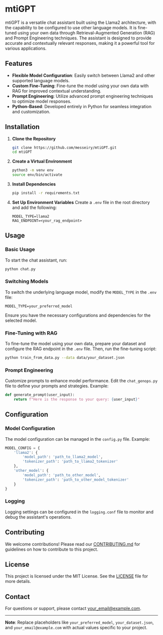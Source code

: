 # mtiGPT

mtiGPT is a versatile chat assistant built using the Llama2 architecture, with the capability to be configured to use other language models. It is fine-tuned using your own data through Retrieval-Augmented Generation (RAG) and Prompt Engineering techniques. The assistant is designed to provide accurate and contextually relevant responses, making it a powerful tool for various applications.

## Features

- **Flexible Model Configuration**: Easily switch between Llama2 and other supported language models.
- **Custom Fine-Tuning**: Fine-tune the model using your own data with RAG for improved contextual understanding.
- **Prompt Engineering**: Utilize advanced prompt engineering techniques to optimize model responses.
- **Python-Based**: Developed entirely in Python for seamless integration and customization.

## Installation

1. **Clone the Repository**
   ```bash
   git clone https://github.com/messeiry/mtiGPT.git
   cd mtiGPT
   ```

2. **Create a Virtual Environment**
   ```bash
   python3 -m venv env
   source env/bin/activate
   ```

3. **Install Dependencies**
   ```bash
   pip install -r requirements.txt
   ```

4. **Set Up Environment Variables**
   Create a `.env` file in the root directory and add the following:
   ```env
   MODEL_TYPE=llama2
   RAG_ENDPOINT=<your_rag_endpoint>
   ```

## Usage

### Basic Usage

To start the chat assistant, run:
```bash
python chat.py
```

### Switching Models

To switch the underlying language model, modify the `MODEL_TYPE` in the `.env` file:
```env
MODEL_TYPE=your_preferred_model
```
Ensure you have the necessary configurations and dependencies for the selected model.

### Fine-Tuning with RAG

To fine-tune the model using your own data, prepare your dataset and configure the RAG endpoint in the `.env` file. Then, run the fine-tuning script:
```bash
python train_from_data.py --data data/your_dataset.json
```

### Prompt Engineering

Customize prompts to enhance model performance. Edit the `chat_genops.py` file to define your prompts and strategies. Example:
```python
def generate_prompt(user_input):
    return f"Here is the response to your query: {user_input}"
```

## Configuration

### Model Configuration

The model configuration can be managed in the `config.py` file. Example:
```python
MODEL_CONFIG = {
    'llama2': {
        'model_path': 'path_to_llama2_model',
        'tokenizer_path': 'path_to_llama2_tokenizer'
    },
    'other_model': {
        'model_path': 'path_to_other_model',
        'tokenizer_path': 'path_to_other_model_tokenizer'
    }
}
```

### Logging

Logging settings can be configured in the `logging.conf` file to monitor and debug the assistant's operations.

## Contributing

We welcome contributions! Please read our [CONTRIBUTING.md](CONTRIBUTING.md) for guidelines on how to contribute to this project.

## License

This project is licensed under the MIT License. See the [LICENSE](LICENSE) file for more details.

## Contact

For questions or support, please contact [your_email@example.com](mailto:your_email@example.com).

---

**Note**: Replace placeholders like `your_preferred_model`, `your_dataset.json`, and `your_email@example.com` with actual values specific to your project.
